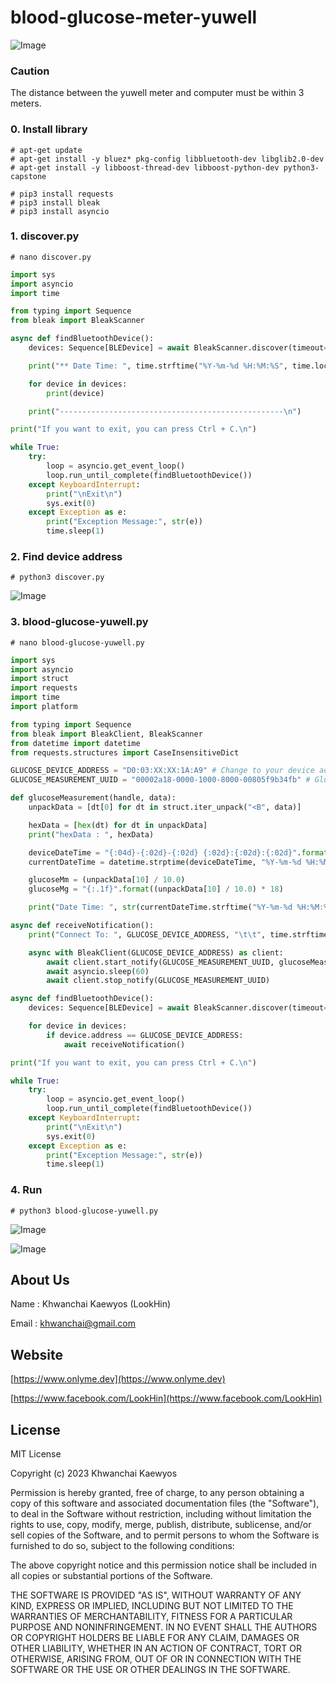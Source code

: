 # blood-glucose-meter-yuwell

![Image](https://www.onlyme.dev/github/glucose-meter-yuwell/1.png?v=3)

### Caution
The distance between the yuwell meter and computer must be within 3 meters.

### 0. Install library

```
# apt-get update
# apt-get install -y bluez* pkg-config libbluetooth-dev libglib2.0-dev
# apt-get install -y libboost-thread-dev libboost-python-dev python3-capstone

# pip3 install requests
# pip3 install bleak
# pip3 install asyncio
```

### 1. discover.py

```
# nano discover.py
```

```python
import sys
import asyncio
import time

from typing import Sequence
from bleak import BleakScanner

async def findBluetoothDevice():
    devices: Sequence[BLEDevice] = await BleakScanner.discover(timeout=1)

    print("** Date Time: ", time.strftime("%Y-%m-%d %H:%M:%S", time.localtime()), "**\n")

    for device in devices:
        print(device)

    print("--------------------------------------------------\n")

print("If you want to exit, you can press Ctrl + C.\n")

while True:
    try:
        loop = asyncio.get_event_loop()
        loop.run_until_complete(findBluetoothDevice())
    except KeyboardInterrupt:
        print("\nExit\n")
        sys.exit(0)
    except Exception as e:
        print("Exception Message:", str(e))
        time.sleep(1)
```

### 2. Find device address

```
# python3 discover.py
```

![Image](https://www.onlyme.dev/github/glucose-meter-yuwell/2.png)


### 3. blood-glucose-yuwell.py

```
# nano blood-glucose-yuwell.py
```

```python
import sys
import asyncio
import struct
import requests
import time
import platform

from typing import Sequence
from bleak import BleakClient, BleakScanner
from datetime import datetime
from requests.structures import CaseInsensitiveDict

GLUCOSE_DEVICE_ADDRESS = "D0:03:XX:XX:1A:A9" # Change to your device address
GLUCOSE_MEASUREMENT_UUID = "00002a18-0000-1000-8000-00805f9b34fb" # Glucose measurement UUID

def glucoseMeasurement(handle, data):
    unpackData = [dt[0] for dt in struct.iter_unpack("<B", data)]

    hexData = [hex(dt) for dt in unpackData]
    print("hexData : ", hexData)

    deviceDateTime = "{:04d}-{:02d}-{:02d} {:02d}:{:02d}:{:02d}".format(int(((unpackData[4] & 0xFF) << 8) | unpackData[3]), int(unpackData[5]), int(unpackData[6]), int(unpackData[7]), int(unpackData[8]), int(unpackData[9]))
    currentDateTime = datetime.strptime(deviceDateTime, "%Y-%m-%d %H:%M:%S")

    glucoseMm = (unpackData[10] / 10.0)
    glucoseMg = "{:.1f}".format((unpackData[10] / 10.0) * 18)

    print("Date Time: ", str(currentDateTime.strftime("%Y-%m-%d %H:%M:%S")), "\t\tGlucose: ", glucoseMm, "mmol/L , ", glucoseMg, "mg/dL")

async def receiveNotification():
    print("Connect To: ", GLUCOSE_DEVICE_ADDRESS, "\t\t", time.strftime("%Y-%m-%d %H:%M:%S", time.localtime()))

    async with BleakClient(GLUCOSE_DEVICE_ADDRESS) as client:
        await client.start_notify(GLUCOSE_MEASUREMENT_UUID, glucoseMeasurement)
        await asyncio.sleep(60)
        await client.stop_notify(GLUCOSE_MEASUREMENT_UUID)

async def findBluetoothDevice():
    devices: Sequence[BLEDevice] = await BleakScanner.discover(timeout=1)

    for device in devices:
        if device.address == GLUCOSE_DEVICE_ADDRESS:
            await receiveNotification()

print("If you want to exit, you can press Ctrl + C.\n")

while True:
    try:
        loop = asyncio.get_event_loop()
        loop.run_until_complete(findBluetoothDevice())
    except KeyboardInterrupt:
        print("\nExit\n")
        sys.exit(0)
    except Exception as e:
        print("Exception Message:", str(e))
        time.sleep(1)
```

### 4. Run

```
# python3 blood-glucose-yuwell.py
```

![Image](https://www.onlyme.dev/github/glucose-meter-yuwell/4.png?v=3)

![Image](https://www.onlyme.dev/github/glucose-meter-yuwell/5.png?v=4)

## About Us
Name : Khwanchai Kaewyos (LookHin)

Email : khwanchai@gmail.com

## Website
[https://www.onlyme.dev](https://www.onlyme.dev)

[https://www.facebook.com/LookHin](https://www.facebook.com/LookHin)


## License

MIT License

Copyright (c) 2023 Khwanchai Kaewyos

Permission is hereby granted, free of charge, to any person obtaining a copy
of this software and associated documentation files (the "Software"), to deal
in the Software without restriction, including without limitation the rights
to use, copy, modify, merge, publish, distribute, sublicense, and/or sell
copies of the Software, and to permit persons to whom the Software is
furnished to do so, subject to the following conditions:

The above copyright notice and this permission notice shall be included in all
copies or substantial portions of the Software.

THE SOFTWARE IS PROVIDED "AS IS", WITHOUT WARRANTY OF ANY KIND, EXPRESS OR
IMPLIED, INCLUDING BUT NOT LIMITED TO THE WARRANTIES OF MERCHANTABILITY,
FITNESS FOR A PARTICULAR PURPOSE AND NONINFRINGEMENT. IN NO EVENT SHALL THE
AUTHORS OR COPYRIGHT HOLDERS BE LIABLE FOR ANY CLAIM, DAMAGES OR OTHER
LIABILITY, WHETHER IN AN ACTION OF CONTRACT, TORT OR OTHERWISE, ARISING FROM,
OUT OF OR IN CONNECTION WITH THE SOFTWARE OR THE USE OR OTHER DEALINGS IN THE
SOFTWARE.
